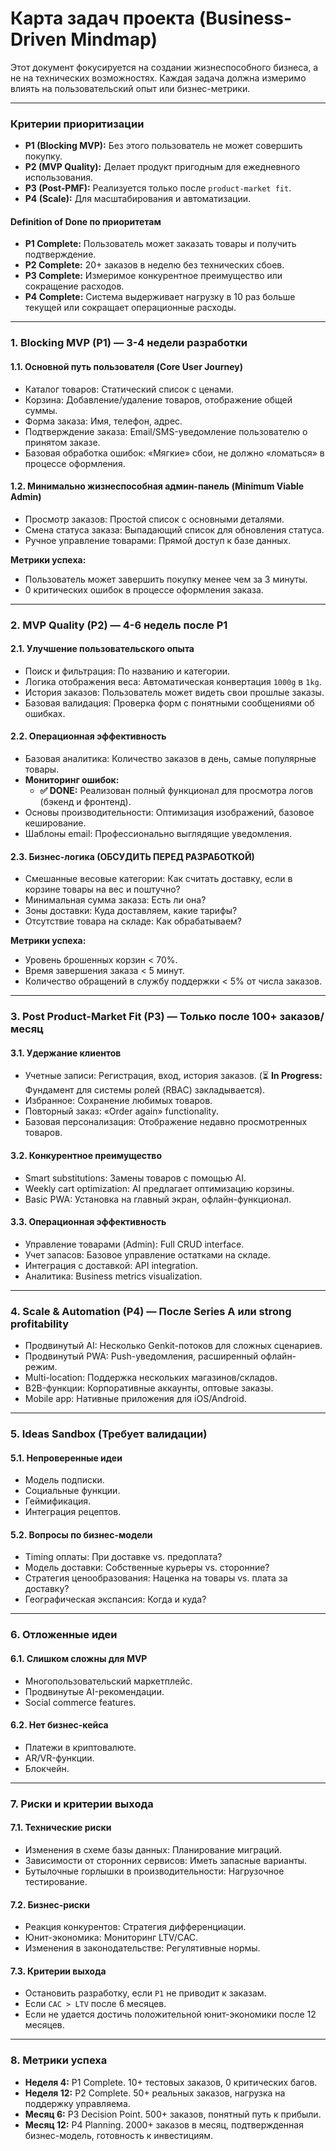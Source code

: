 # Карта задач проекта (Business-Driven Mindmap)

Этот документ фокусируется на создании жизнеспособного бизнеса, а не на технических возможностях. Каждая задача должна измеримо влиять на пользовательский опыт или бизнес-метрики.

---

### Критерии приоритизации

* **P1 (Blocking MVP):** Без этого пользователь не может совершить покупку.
* **P2 (MVP Quality):** Делает продукт пригодным для ежедневного использования.
* **P3 (Post-PMF):** Реализуется только после `product-market fit`.
* **P4 (Scale):** Для масштабирования и автоматизации.

#### Definition of Done по приоритетам

* **P1 Complete:** Пользователь может заказать товары и получить подтверждение.
* **P2 Complete:** 20+ заказов в неделю без технических сбоев.
* **P3 Complete:** Измеримое конкурентное преимущество или сокращение расходов.
* **P4 Complete:** Система выдерживает нагрузку в 10 раз больше текущей или сокращает операционные расходы.

---

### 1. Blocking MVP (P1) — 3-4 недели разработки

#### **1.1. Основной путь пользователя (Core User Journey)**
* Каталог товаров: Статический список с ценами.
* Корзина: Добавление/удаление товаров, отображение общей суммы.
* Форма заказа: Имя, телефон, адрес.
* Подтверждение заказа: Email/SMS-уведомление пользователю о принятом заказе.
* Базовая обработка ошибок: «Мягкие» сбои, не должно «ломаться» в процессе оформления.

#### **1.2. Минимально жизнеспособная админ-панель (Minimum Viable Admin)**
* Просмотр заказов: Простой список с основными деталями.
* Смена статуса заказа: Выпадающий список для обновления статуса.
* Ручное управление товарами: Прямой доступ к базе данных.

**Метрики успеха:**
* Пользователь может завершить покупку менее чем за 3 минуты.
* 0 критических ошибок в процессе оформления заказа.

---

### 2. MVP Quality (P2) — 4-6 недель после P1

#### **2.1. Улучшение пользовательского опыта**
* Поиск и фильтрация: По названию и категории.
* Логика отображения веса: Автоматическая конвертация `1000g` в `1kg`.
* История заказов: Пользователь может видеть свои прошлые заказы.
* Базовая валидация: Проверка форм с понятными сообщениями об ошибках.

#### **2.2. Операционная эффективность**
* Базовая аналитика: Количество заказов в день, самые популярные товары.
* **Мониторинг ошибок:** 
  - **✅ DONE:** Реализован полный функционал для просмотра логов (бэкенд и фронтенд).
* Основы производительности: Оптимизация изображений, базовое кеширование.
* Шаблоны email: Профессионально выглядящие уведомления.

#### **2.3. Бизнес-логика (ОБСУДИТЬ ПЕРЕД РАЗРАБОТКОЙ)**
* Смешанные весовые категории: Как считать доставку, если в корзине товары на вес и поштучно?
* Минимальная сумма заказа: Есть ли она?
* Зоны доставки: Куда доставляем, какие тарифы?
* Отсутствие товара на складе: Как обрабатываем?

**Метрики успеха:**
* Уровень брошенных корзин < 70%.
* Время завершения заказа < 5 минут.
* Количество обращений в службу поддержки < 5% от числа заказов.

---

### 3. Post Product-Market Fit (P3) — Только после 100+ заказов/месяц

#### **3.1. Удержание клиентов**
* Учетные записи: Регистрация, вход, история заказов. (⏳ **In Progress:** Фундамент для системы ролей (RBAC) закладывается).
* Избранное: Сохранение любимых товаров.
* Повторный заказ: «Order again» functionality.
* Базовая персонализация: Отображение недавно просмотренных товаров.

#### **3.2. Конкурентное преимущество**
* Smart substitutions: Замены товаров с помощью AI.
* Weekly cart optimization: AI предлагает оптимизацию корзины.
* Basic PWA: Установка на главный экран, офлайн-функционал.

#### **3.3. Операционная эффективность**
* Управление товарами (Admin): Full CRUD interface.
* Учет запасов: Базовое управление остатками на складе.
* Интеграция с доставкой: API integration.
* Аналитика: Business metrics visualization.

---

### 4. Scale & Automation (P4) — После Series A или strong profitability

* Продвинутый AI: Несколько Genkit-потоков для сложных сценариев.
* Продвинутый PWA: Push-уведомления, расширенный офлайн-режим.
* Multi-location: Поддержка нескольких магазинов/складов.
* B2B-функции: Корпоративные аккаунты, оптовые заказы.
* Mobile app: Нативные приложения для iOS/Android.

---

### 5. Ideas Sandbox (Требует валидации)

#### **5.1. Непроверенные идеи**
* Модель подписки.
* Социальные функции.
* Геймификация.
* Интеграция рецептов.

#### **5.2. Вопросы по бизнес-модели**
* Timing оплаты: При доставке vs. предоплата?
* Модель доставки: Собственные курьеры vs. сторонние?
* Стратегия ценообразования: Наценка на товары vs. плата за доставку?
* Географическая экспансия: Когда и куда?

---

### 6. Отложенные идеи

#### **6.1. Слишком сложны для MVP**
* Многопользовательский маркетплейс.
* Продвинутые AI-рекомендации.
* Social commerce features.

#### **6.2. Нет бизнес-кейса**
* Платежи в криптовалюте.
* AR/VR-функции.
* Блокчейн.

---

### 7. Риски и критерии выхода

#### **7.1. Технические риски**
* Изменения в схеме базы данных: Планирование миграций.
* Зависимости от сторонних сервисов: Иметь запасные варианты.
* Бутылочные горлышки в производительности: Нагрузочное тестирование.

#### **7.2. Бизнес-риски**
* Реакция конкурентов: Стратегия дифференциации.
* Юнит-экономика: Мониторинг LTV/CAC.
* Изменения в законодательстве: Регулятивные нормы.

#### **7.3. Критерии выхода**
* Остановить разработку, если `P1` не приводит к заказам.
* Если `CAC > LTV` после 6 месяцев.
* Если не удается достичь положительной юнит-экономики после 12 месяцев.

---

### 8. Метрики успеха

* **Неделя 4:** P1 Complete. 10+ тестовых заказов, 0 критических багов.
* **Неделя 12:** P2 Complete. 50+ реальных заказов, нагрузка на поддержку управляема.
* **Месяц 6:** P3 Decision Point. 500+ заказов, понятный путь к прибыли.
* **Месяц 12:** P4 Planning. 2000+ заказов в месяц, подтвержденная бизнес-модель, готовность к инвестициям.
